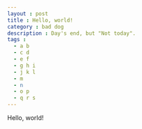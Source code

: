 ```yaml
---
layout : post
title : Hello, world!
category : bad dog
description : Day's end, but "Not today".
tags :
  - a b
  - c d
  - e f
  - g h i
  - j k l
  - m
  - n
  - o p
  - q r s
---
```


Hello, world!